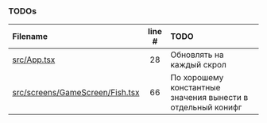 ### TODOs
| Filename | line # | TODO |
|:------|:------:|:------|
| [src/App.tsx](src/App.tsx#L28) | 28 | Обновлять на каждый скрол |
| [src/screens/GameScreen/Fish.tsx](src/screens/GameScreen/Fish.tsx#L66) | 66 | По хорошему константные значения вынести в отдельный конифг |
